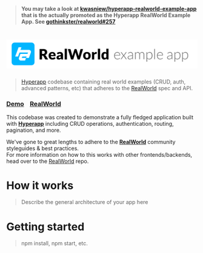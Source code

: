 > **You may take a look at [kwasniew/hyperapp-realworld-example-app](https://github.com/kwasniew/hyperapp-realworld-example-app) that is the actually promoted as the Hyperapp RealWorld Example App. See [gothinkster/realworld#257](https://github.com/gothinkster/realworld/issues/257)**

# ![RealWorld Example App](logo.png)

> [Hyperapp](https://github.com/hyperapp/hyperapp) codebase containing real world examples (CRUD, auth, advanced patterns, etc) that adheres to the [RealWorld](https://github.com/gothinkster/realworld) spec and API.


### [Demo](https://github.com/gothinkster/realworld)&nbsp;&nbsp;&nbsp;&nbsp;[RealWorld](https://github.com/gothinkster/realworld)


This codebase was created to demonstrate a fully fledged application built with **[Hyperapp](https://github.com/hyperapp/hyperapp)** including CRUD operations, authentication, routing, pagination, and more.

We've gone to great lengths to adhere to the **[RealWorld](https://github.com/gothinkster/realworld)** community styleguides & best practices.  
For more information on how to this works with other frontends/backends, head over to the [RealWorld](https://github.com/gothinkster/realworld) repo.


# How it works

> Describe the general architecture of your app here

# Getting started

> npm install, npm start, etc.

